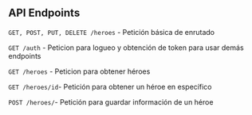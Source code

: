 ## API Endpoints
<code>GET, POST, PUT, DELETE /heroes</code> - Petición básica de enrutado

<code>GET /auth</code> - Peticion para logueo y obtención de token para usar demás endpoints

<code>GET /heroes</code> - Peticion para obtener héroes

<code>GET /heroes/id</code>- Petición para obtener un héroe en específico

<code>POST /heroes/</code>- Petición para guardar información de un héroe
